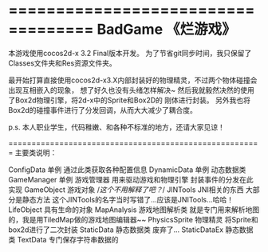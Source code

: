 ===================================
        BadGame 《烂游戏》
===================================
   本游戏使用cocos2d-x 3.2 Final版本开发。
   为了节省git同步时间，我只保留了Classes文件夹和Res资源文件夹。

   最开始打算直接使用cocos2d-x3.X内部封装好的物理精灵，不过两个物体碰撞会出现互相嵌入的现象，
想了好久也没有头绪怎样解决~ 然后我就毅然决然的使用了Box2d物理引擎，将2d-x中的Sprite和Box2D的
刚体进行封装。
   另外我也将Box2d的碰撞事件进行了分发回调，从而大大减少了耦合度。

p.s. 本人职业学生，代码稚嫩、和各种不标准的地方，还请大家见谅！

=======================================================
主要类说明：

ConfigData  单例 通过此类获取各种配置信息
DynamicData  单例 动态数据类
GameManager  单例 游戏管理器 用来驱动游戏和物理引擎 封装事件的分发在此实现
GameObject  游戏对象  /*这个不用解释了吧？*/
JINTools   JNI相关的东西 大部分是静态方法  这个JINTools的名字当时写错了...应该是JNITools...哈哈！
LifeObject    具有生命的对象
MapAnalysis   游戏地图解析类  就是专门用来解析地图的，我是用TiledMap做的游戏地图编辑器~~
PhysicsSprite   物理精灵  将Sprite和box2d进行了二次封装
StaticData    静态数据类 废弃了...
StaticDataEx  静态数据类
TextData   专门保存字符串数据的
